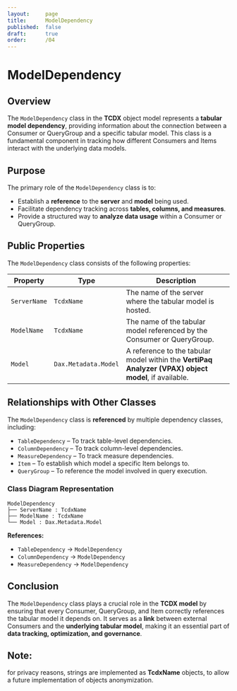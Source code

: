 ```yaml
---
layout:     page
title:      ModelDependency
published:  false
draft:      true
order:      /04
---
```


# **ModelDependency**

## **Overview**
The `ModelDependency` class in the **TCDX** object model represents a **tabular model dependency**, providing information about the connection between a Consumer or QueryGroup and a specific tabular model. This class is a fundamental component in tracking how different Consumers and Items interact with the underlying data models.

## **Purpose**
The primary role of the `ModelDependency` class is to:
- Establish a **reference** to the **server** and **model** being used.
- Facilitate dependency tracking across **tables, columns, and measures**.
- Provide a structured way to **analyze data usage** within a Consumer or QueryGroup.

## **Public Properties**
The `ModelDependency` class consists of the following properties:

| **Property**   | **Type**          | **Description**  |
|---------------|------------------|------------------|
| `ServerName`  | `TcdxName`        | The name of the server where the tabular model is hosted. |
| `ModelName`   | `TcdxName`        | The name of the tabular model referenced by the Consumer or QueryGroup. |
| `Model`       | `Dax.Metadata.Model` | A reference to the tabular model within the **VertiPaq Analyzer (VPAX) object model**, if available. |

## **Relationships with Other Classes**
The `ModelDependency` class is **referenced** by multiple dependency classes, including:
- `TableDependency` – To track table-level dependencies.
- `ColumnDependency` – To track column-level dependencies.
- `MeasureDependency` – To track measure dependencies.
- `Item` – To establish which model a specific Item belongs to.
- `QueryGroup` – To reference the model involved in query execution.

### **Class Diagram Representation**
```
ModelDependency
├── ServerName : TcdxName
├── ModelName : TcdxName
└── Model : Dax.Metadata.Model
```
**References:**
- `TableDependency` → `ModelDependency`
- `ColumnDependency` → `ModelDependency`
- `MeasureDependency` → `ModelDependency`

## **Conclusion**
The `ModelDependency` class plays a crucial role in the **TCDX model** by ensuring that every Consumer, QueryGroup, and Item correctly references the tabular model it depends on. It serves as a **link** between external Consumers and the **underlying tabular model**, making it an essential part of **data tracking, optimization, and governance**.

## Note: 
for privacy reasons, strings are implemented as **TcdxName** objects, to allow a future implementation of objects anonymization.
